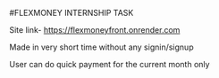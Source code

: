 #FLEXMONEY INTERNSHIP TASK

Site link- https://flexmoneyfront.onrender.com

Made in very short time without any signin/signup

User can do quick payment for the current month only

